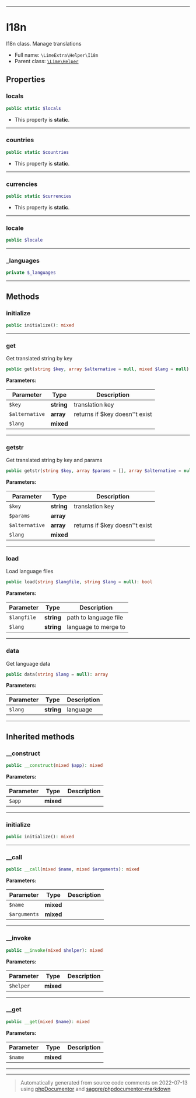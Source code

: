 ***

# I18n

I18n class. Manage translations



* Full name: `\LimeExtra\Helper\I18n`
* Parent class: [`\Lime\Helper`](../../Lime/Helper.md)



## Properties


### locals



```php
public static $locals
```



* This property is **static**.


***

### countries



```php
public static $countries
```



* This property is **static**.


***

### currencies



```php
public static $currencies
```



* This property is **static**.


***

### locale



```php
public $locale
```






***

### _languages



```php
private $_languages
```






***

## Methods


### initialize



```php
public initialize(): mixed
```











***

### get

Get translated string by key

```php
public get(string $key, array $alternative = null, mixed $lang = null): string
```








**Parameters:**

| Parameter | Type | Description |
|-----------|------|-------------|
| `$key` | **string** | translation key |
| `$alternative` | **array** | returns if $key doesn&#039;&#039;t exist |
| `$lang` | **mixed** |  |




***

### getstr

Get translated string by key and params

```php
public getstr(string $key, array $params = [], array $alternative = null, mixed $lang = null): string
```








**Parameters:**

| Parameter | Type | Description |
|-----------|------|-------------|
| `$key` | **string** | translation key |
| `$params` | **array** |  |
| `$alternative` | **array** | returns if $key doesn&#039;&#039;t exist |
| `$lang` | **mixed** |  |




***

### load

Load language files

```php
public load(string $langfile, string $lang = null): bool
```








**Parameters:**

| Parameter | Type | Description |
|-----------|------|-------------|
| `$langfile` | **string** | path to language file |
| `$lang` | **string** | language to merge to |




***

### data

Get language data

```php
public data(string $lang = null): array
```








**Parameters:**

| Parameter | Type | Description |
|-----------|------|-------------|
| `$lang` | **string** | language |




***


## Inherited methods


### __construct



```php
public __construct(mixed $app): mixed
```








**Parameters:**

| Parameter | Type | Description |
|-----------|------|-------------|
| `$app` | **mixed** |  |




***

### initialize



```php
public initialize(): mixed
```











***

### __call



```php
public __call(mixed $name, mixed $arguments): mixed
```








**Parameters:**

| Parameter | Type | Description |
|-----------|------|-------------|
| `$name` | **mixed** |  |
| `$arguments` | **mixed** |  |




***

### __invoke



```php
public __invoke(mixed $helper): mixed
```








**Parameters:**

| Parameter | Type | Description |
|-----------|------|-------------|
| `$helper` | **mixed** |  |




***

### __get



```php
public __get(mixed $name): mixed
```








**Parameters:**

| Parameter | Type | Description |
|-----------|------|-------------|
| `$name` | **mixed** |  |




***


***
> Automatically generated from source code comments on 2022-07-13 using [phpDocumentor](http://www.phpdoc.org/) and [saggre/phpdocumentor-markdown](https://github.com/Saggre/phpDocumentor-markdown)
